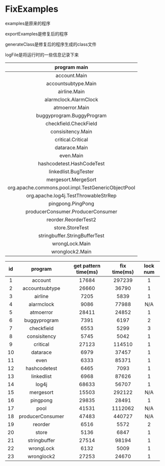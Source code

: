 # FixExamples

examples是原来的程序

exportExamples是修复后的程序

generateClass是修复后的程序生成的class文件

logFile是将运行时的一些信息记录下来

|                    program main                    |
| :------------------------------------------------: |
|                    account.Main                    |
|                accountsubtype.Main                 |
|                    airline.Main                    |
|               alarmclock.AlarmClock                |
|                   atmoerror.Main                   |
|             buggyprogram.BuggyProgram              |
|               checkfield.CheckField                |
|                 consisitency.Main                  |
|                 critical.Critical                  |
|                   datarace.Main                    |
|                     even.Main                      |
|             hashcodetest.HashCodeTest              |
|                linkedlist.BugTester                |
|                mergesort.MergeSort                 |
| org.apache.commons.pool.impl.TestGenericObjectPool |
|        org.apache.log4j.TestThrowableStrRep        |
|                 pingpong.PingPong                  |
|         producerConsumer.ProducerConsumer          |
|                reorder.ReorderTest2                |
|                  store.StoreTest                   |
|           stringbuffer.StringBufferTest            |
|                   wrongLock.Main                   |
|                  wronglock2.Main                   |



|  id  |     program      | get pattern time(ms) | fix time(ms) | lock num |
| :--: | :--------------: | :------------------: | :----------: | :------: |
|  1   |     account      |        17684         |    297239    |    1     |
|  2   |  accountsubtype  |        26660         |    36790     |    1     |
|  3   |     airline      |         7205         |     5839     |    1     |
|  4   |    alarmclock    |         9086         |    77988     |   N/A    |
|  5   |    atmoerror     |        28411         |    24852     |    1     |
|  6   |   buggyprogram   |         7391         |     6197     |    2     |
|  7   |    checkfield    |         6553         |     5299     |    3     |
|  8   |   consisitency   |         5745         |     5042     |    1     |
|  9   |     critical     |        27123         |    114510    |    1     |
|  10  |     datarace     |         6979         |    37457     |    1     |
|  11  |       even       |         6333         |    85371     |    1     |
|  12  |   hashcodetest   |         6465         |     7093     |    1     |
|  13  |    linkedlist    |         6968         |    87626     |    1     |
|  14  |      log4j       |        68633         |    56707     |    1     |
|  15  |    mergesort     |        15503         |    292122    |   N/A    |
|  16  |     pingpong     |        29835         |    28491     |    1     |
|  17  |       pool       |        41531         |   1112062    |   N/A    |
|  18  | producerConsumer |        47483         |    440727    |   N/A    |
|  19  |     reorder      |         6516         |     5572     |    2     |
|  20  |      store       |         5136         |     6847     |    1     |
|  21  |   stringbuffer   |        27514         |    98194     |    1     |
|  22  |    wrongLock     |         6132         |     5009     |    1     |
|  23  |    wronglock2    |        27253         |    24670     |    1     |

